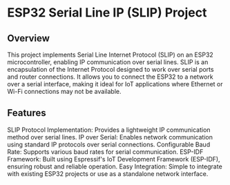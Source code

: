 # ESP32 Serial Line IP (SLIP) Project

## Overview

This project implements Serial Line Internet Protocol (SLIP) on an ESP32 microcontroller, enabling IP communication over serial lines. SLIP is an encapsulation of the Internet Protocol designed to work over serial ports and router connections. It allows you to connect the ESP32 to a network over a serial interface, making it ideal for IoT applications where Ethernet or Wi-Fi connections may not be available.

## Features

SLIP Protocol Implementation: Provides a lightweight IP communication method over serial lines.
IP over Serial: Enables network communication using standard IP protocols over serial connections.
Configurable Baud Rate: Supports various baud rates for serial communication.
ESP-IDF Framework: Built using Espressif's IoT Development Framework (ESP-IDF), ensuring robust and reliable operation.
Easy Integration: Simple to integrate with existing ESP32 projects or use as a standalone network interface.
